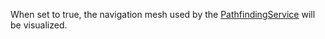 When set to true, the navigation mesh used by the [PathfindingService](https://create.roblox.com/docs/reference/engine/classes/PathfindingService)
will be visualized.